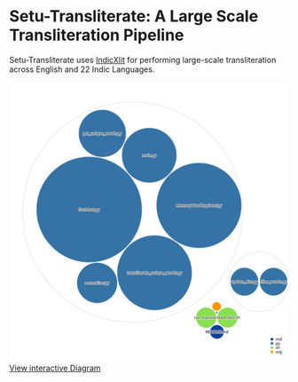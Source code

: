 # Setu-Transliterate: A Large Scale Transliteration Pipeline

Setu-Transliterate uses [IndicXlit](https://github.com/AI4Bharat/IndicXlit) for performing large-scale transliteration across English and 22 Indic Languages.

[![Visualization of the codebase](./diagram.svg)](https://octo-repo-visualization.vercel.app/?repo=integerman%2FVisualizingCode)
[View interactive Diagram](https://octo-repo-visualization.vercel.app/?repo=integerman%2FVisualizingCode)
